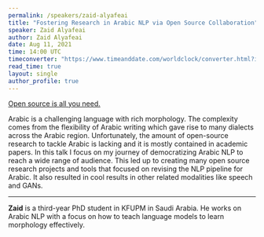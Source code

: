```yaml
---
permalink: /speakers/zaid-alyafeai
title: "Fostering Research in Arabic NLP via Open Source Collaboration"
speaker: Zaid Alyafeai
author: Zaid Alyafeai
date: Aug 11, 2021
time: 14:00 UTC
timeconverter: "https://www.timeanddate.com/worldclock/converter.html?iso=20210811T140000&p1=1440&p2=224&p3=179&p4=136&p5=676&p6=33&p7=152"
read_time: true
layout: single
author_profile: true
---
```


<a href="https://lolmythesis.com/" class="one-line">Open source is all you need.</a>

Arabic is a challenging language with rich morphology. The complexity comes from the flexibility of Arabic writing which gave rise to many dialects across the Arabic region. Unfortunately, the amount of open-source research to tackle Arabic is lacking and it is mostly contained in academic papers. In this talk I focus on my journey of democratizing Arabic NLP to reach a wide range of audience. This led up to creating many open source research projects and tools that focused on revising the NLP pipeline for Arabic. It also resulted in cool results in other related modalities like speech and GANs.

<hr>

**Zaid** is a third-year PhD student in KFUPM in Saudi Arabia. He works on Arabic NLP with a focus on how to teach language models to learn morphology effectively. 

